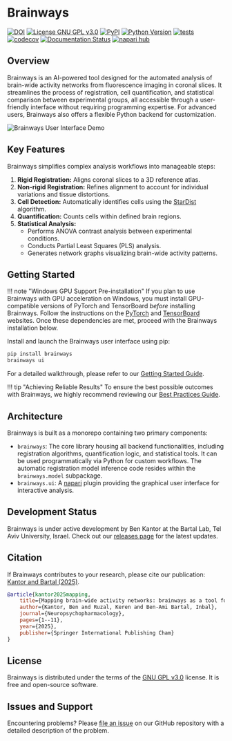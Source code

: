 # Brainways

[![DOI](https://img.shields.io/badge/DOI-10.1101/2023.05.25.542252-green.svg)](https://doi.org/10.1101/2023.05.25.542252)
[![License GNU GPL v3.0](https://img.shields.io/pypi/l/brainways.svg?color=green)](https://github.com/bkntr/brainways/raw/main/LICENSE)
[![PyPI](https://img.shields.io/pypi/v/brainways.svg?color=green)](https://pypi.org/project/brainways)
[![Python Version](https://img.shields.io/pypi/pyversions/brainways.svg?color=green)](https://python.org)
[![tests](https://github.com/bkntr/brainways/workflows/tests/badge.svg)](https://github.com/bkntr/brainways/actions)
[![codecov](https://codecov.io/gh/bkntr/brainways/branch/main/graph/badge.svg)](https://codecov.io/gh/bkntr/brainways)
[![Documentation Status](https://readthedocs.org/projects/brainways/badge/?version=latest)](https://brainways.readthedocs.io/en/latest/?badge=latest)
[![napari hub](https://img.shields.io/endpoint?url=https://api.napari-hub.org/shields/brainways)](https://napari-hub.org/plugins/brainways)

## Overview

Brainways is an AI-powered tool designed for the automated analysis of brain-wide activity networks from fluorescence imaging in coronal slices. It streamlines the process of registration, cell quantification, and statistical comparison between experimental groups, all accessible through a user-friendly interface without requiring programming expertise. For advanced users, Brainways also offers a flexible Python backend for customization.

![Brainways User Interface Demo](assets/brainways-ui.gif)

## Key Features

Brainways simplifies complex analysis workflows into manageable steps:

1.  **Rigid Registration:** Aligns coronal slices to a 3D reference atlas.
2.  **Non-rigid Registration:** Refines alignment to account for individual variations and tissue distortions.
3.  **Cell Detection:** Automatically identifies cells using the [StarDist](https://github.com/stardist/stardist) algorithm.
4.  **Quantification:** Counts cells within defined brain regions.
5.  **Statistical Analysis:**
    *   Performs ANOVA contrast analysis between experimental conditions.
    *   Conducts Partial Least Squares (PLS) analysis.
    *   Generates network graphs visualizing brain-wide activity patterns.

## Getting Started

!!! note "Windows GPU Support Pre-installation"
    If you plan to use Brainways with GPU acceleration on Windows, you must install GPU-compatible versions of PyTorch and TensorBoard *before* installing Brainways. Follow the instructions on the [PyTorch](https://pytorch.org/get-started/locally/) and [TensorBoard](https://www.tensorflow.org/install/pip) websites. Once these dependencies are met, proceed with the Brainways installation below.

Install and launch the Brainways user interface using pip:

```bash
pip install brainways
brainways ui
```

For a detailed walkthrough, please refer to our [Getting Started Guide](02_getting_started.md).

!!! tip "Achieving Reliable Results"
    To ensure the best possible outcomes with Brainways, we highly recommend reviewing our [Best Practices Guide](04_best_practices.md).

## Architecture

Brainways is built as a monorepo containing two primary components:

*   `brainways`: The core library housing all backend functionalities, including registration algorithms, quantification logic, and statistical tools. It can be used programmatically via Python for custom workflows. The automatic registration model inference code resides within the `brainways.model` subpackage.
*   `brainways.ui`: A [napari](https://napari.org/stable/) plugin providing the graphical user interface for interactive analysis.

## Development Status

Brainways is under active development by Ben Kantor at the Bartal Lab, Tel Aviv University, Israel. Check out our [releases page](https://github.com/bkntr/brainways/releases) for the latest updates.

## Citation

If Brainways contributes to your research, please cite our publication: [Kantor and Bartal (2025)](https://doi.org/10.1038/s41386-025-02105-3).

```bibtex
@article{kantor2025mapping,
    title={Mapping brain-wide activity networks: brainways as a tool for neurobiological discovery},
    author={Kantor, Ben and Ruzal, Keren and Ben-Ami Bartal, Inbal},
    journal={Neuropsychopharmacology},
    pages={1--11},
    year={2025},
    publisher={Springer International Publishing Cham}
}
```

## License

Brainways is distributed under the terms of the [GNU GPL v3.0] license. It is free and open-source software.

## Issues and Support

Encountering problems? Please [file an issue] on our GitHub repository with a detailed description of the problem.

[GNU GPL v3.0]: http://www.gnu.org/licenses/gpl-3.0.txt
[file an issue]: https://github.com/bkntr/brainways/issues

